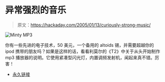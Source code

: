 # 异常强烈的音乐

> 原文：<https://hackaday.com/2005/01/13/curiously-strong-music/>

![Minty MP3](img/286de5a1ee0be79a7be2a31d467e0e1c.png)

你有一些先进的电子技术，50 美元，一个备用的 altoids 锡，并需要超越你的 ipod 携带的朋友吗？如果是这样的话，看看利莫尔的《T2》中关于从头开始制作 mp3 播放器的说明。它使用紧凑型闪光灯，内置调频发射机，闻起来真不错。厉害！

*   [永久链接](http://web.media.mit.edu/~ladyada/make/minty/index.html)